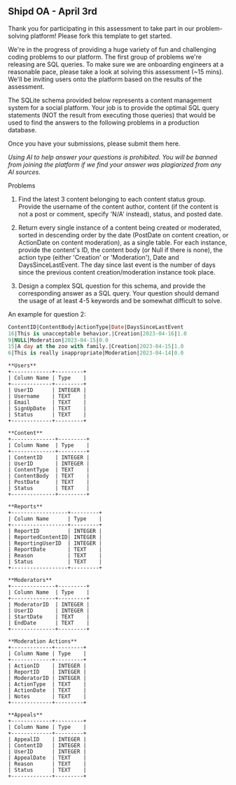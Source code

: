 ## Shipd OA - April 3rd

Thank you for participating in this assessment to take part in our problem-solving platform! Please fork this template to get started.

We're in the progress of providing a huge variety of fun and challenging coding problems to our platform. The first group of problems we're releasing are SQL queries. To make sure we are onboarding engineers at a reasonable pace, please take a look at solving this assessment (~15 mins). We'll be inviting users onto the platform based on the results of the assessment.

The SQLite schema provided below represents a content management system for a social platform. Your job is to provide the optimal SQL query statements (NOT the result from executing those queries) that would be used to find the answers to the following problems in a production database.

Once you have your submissions, please submit them here.

*Using AI to help answer your questions is prohibited. You will be banned from joining the platform if we find your answer was plagiarized from any AI sources.*

Problems 
1. Find the latest 3 content belonging to each content status group. Provide the username of the content author, content (if the content is not a post or comment, specify 'N/A' instead), status, and posted date. 

2. 	Return every single instance of a content being created or moderated, sorted in descending order by the date (PostDate on content creation, or ActionDate on content moderation), as a single table. For each instance, provide the content's ID, the content body (or Null if there is none), the action type (either 'Creation' or 'Moderation'), Date and DaysSinceLastEvent. The day since last event is the number of days since the previous content creation/moderation instance took place.

3. Design a complex SQL question for this schema, and provide the corresponding answer as a SQL query. Your question should demand the usage of at least 4-5 keywords and be somewhat difficult to solve. 

An example for question 2:
```sql
ContentID|ContentBody|ActionType|Date|DaysSinceLastEvent
16|This is unacceptable behavior.|Creation|2023-04-16|1.0
9|NULL|Moderation|2023-04-15|0.0
15|A day at the zoo with family.|Creation|2023-04-15|1.0
6|This is really inappropriate|Moderation|2023-04-14|0.0
```

```
**Users**
+-------------+---------+
| Column Name | Type    |
+-------------+---------+
| UserID      | INTEGER |
| Username    | TEXT    |
| Email       | TEXT    |
| SignUpDate  | TEXT    |
| Status      | TEXT    |
+-------------+---------+

**Content**
+--------------+---------+
| Column Name  | Type    |
+--------------+---------+
| ContentID    | INTEGER |
| UserID       | INTEGER |
| ContentType  | TEXT    |
| ContentBody  | TEXT    |
| PostDate     | TEXT    |
| Status       | TEXT    |
+--------------+---------+

**Reports**
+------------------+---------+
| Column Name      | Type    |
+------------------+---------+
| ReportID         | INTEGER |
| ReportedContentID| INTEGER |
| ReportingUserID  | INTEGER |
| ReportDate       | TEXT    |
| Reason           | TEXT    |
| Status           | TEXT    |
+------------------+---------+

**Moderators**
+--------------+---------+
| Column Name  | Type    |
+--------------+---------+
| ModeratorID  | INTEGER |
| UserID       | INTEGER |
| StartDate    | TEXT    |
| EndDate      | TEXT    |
+--------------+---------+

**Moderation Actions**
+-------------+---------+
| Column Name | Type    |
+-------------+---------+
| ActionID    | INTEGER |
| ReportID    | INTEGER |
| ModeratorID | INTEGER |
| ActionType  | TEXT    |
| ActionDate  | TEXT    |
| Notes       | TEXT    |
+-------------+---------+

**Appeals**
+-------------+---------+
| Column Name | Type    |
+-------------+---------+
| AppealID    | INTEGER |
| ContentID   | INTEGER |
| UserID      | INTEGER |
| AppealDate  | TEXT    |
| Reason      | TEXT    |
| Status      | TEXT    |
+-------------+---------+
```







